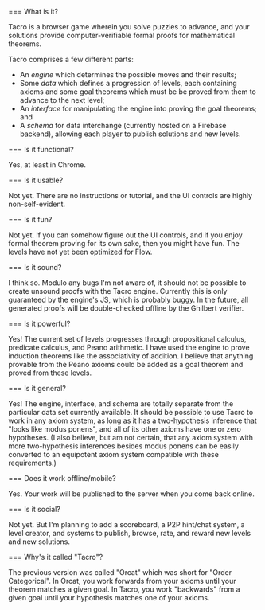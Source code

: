 === What is it?

Tacro is a browser game wherein you solve puzzles to advance, and your solutions
provide computer-verifiable formal proofs for mathematical theorems.

Tacro comprises a few different parts:

   * An _engine_ which determines the possible moves and their results;
   * Some _data_ which defines a progression of levels, each containing
     axioms and some goal theorems which must be be proved from them to advance
     to the next level;
   * An _interface_ for manipulating the engine into proving the goal theorems;
     and
   * A _schema_ for data interchange (currently hosted on a Firebase backend),
     allowing each player to publish solutions and new levels.
   
=== Is it functional?

Yes, at least in Chrome.

=== Is it usable?

Not yet. There are no instructions or tutorial, and the UI controls are highly
non-self-evident.

=== Is it fun?

Not yet. If you can somehow figure out the UI controls, and if you enjoy formal
theorem proving for its own sake, then you might have fun. The levels have not
yet been optimized for Flow.

=== Is it sound?

I think so. Modulo any bugs I'm not aware of, it should not be possible to
create unsound proofs with the Tacro engine. Currently this is only guaranteed
by the engine's JS, which is probably buggy. In the future, all generated proofs
will be double-checked offline by the Ghilbert verifier.

=== Is it powerful?

Yes! The current set of levels progresses through propositional calculus,
predicate calculus, and Peano arithmetic. I have used the engine to prove
induction theorems like the associativity of addition. I believe that anything
provable from the Peano axioms could be added as a goal theorem and proved from
these levels.

=== Is it general?

Yes! The engine, interface, and schema are totally separate from the particular
data set currently available. It should be possible to use Tacro to work in any
axiom system, as long as it has a two-hypothesis inference that "looks like
modus ponens", and all of its other axioms have one or zero hypotheses. (I also
believe, but am not certain, that any axiom system with more two-hypothesis
inferences besides modus ponens can be easily converted to an equipotent axiom
system compatible with these requirements.)

=== Does it work offline/mobile?

Yes. Your work will be published to the server when you come back online.

=== Is it social?

Not yet. But I'm planning to add a scoreboard, a P2P hint/chat system, a level
creator, and systems to publish, browse, rate, and reward new levels and new
solutions.

=== Why's it called "Tacro"?

The previous version was called "Orcat" which was short for "Order Categorical".
In Orcat, you work forwards from your axioms until your theorem matches a given
goal. In Tacro, you work "backwards" from a given goal until your hypothesis
matches one of your axioms.